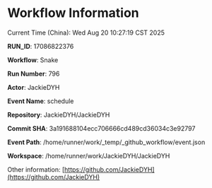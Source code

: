 # Workflow Information

Current Time (China): Wed Aug 20 10:27:19 CST 2025  

**RUN_ID**: 17086822376  

**Workflow**: Snake  

**Run Number**: 796  

**Actor**: JackieDYH  

**Event Name**: schedule  

**Repository**: JackieDYH/JackieDYH  

**Commit SHA**: 3a191688104ecc706666cd489cd36034c3e92797  

**Event Path**: /home/runner/work/_temp/_github_workflow/event.json  

**Workspace**: /home/runner/work/JackieDYH/JackieDYH  

Other information: [https://github.com/JackieDYH](https://github.com/JackieDYH)
